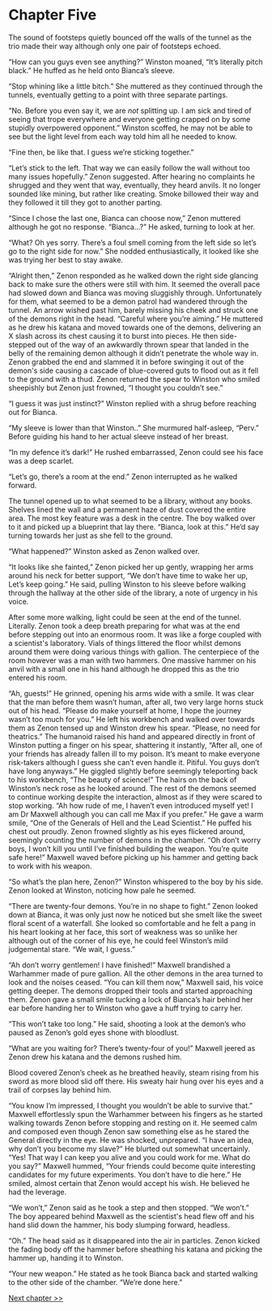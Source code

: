 # Chapter Five

The sound of footsteps quietly bounced off the walls of the tunnel as the trio made their way although only one pair of footsteps echoed. 

“How can you guys even see anything?” Winston moaned, “It’s literally pitch black.” He huffed as he held onto Bianca’s sleeve.

“Stop whining like a little bitch.” She muttered as they continued through the tunnels, eventually getting to a point with three separate partings.

“No. Before you even say it, we are _not_ splitting up. I am sick and tired of seeing that trope everywhere and everyone getting crapped on by some stupidly overpowered opponent.” Winston scoffed, he may not be able to see but the light level from each way told him all he needed to know.

“Fine then, be like that. I guess we’re sticking together.”

“Let’s stick to the left. That way we can easily follow the wall without too many issues hopefully.” Zenon suggested. After hearing no complaints he shrugged and they went that way, eventually, they heard anvils. It no longer sounded like mining, but rather like creating. Smoke billowed their way and they followed it till they got to another parting.

“Since I chose the last one, Bianca can choose now,” Zenon muttered although he got no response. “Bianca…?” He asked, turning to look at her.

“What? Oh yes sorry. There’s a foul smell coming from the left side so let’s go to the right side for now.” She nodded enthusiastically, it looked like she was trying her best to stay awake.

“Alright then,” Zenon responded as he walked down the right side glancing back to make sure the others were still with him. It seemed the overall pace had slowed down and Bianca was moving sluggishly through. Unfortunately for them, what seemed to be a demon patrol had wandered through the tunnel. An arrow wished past him, barely missing his cheek and struck one of the demons right in the head. “Careful where you’re aiming.” He muttered as he drew his katana and moved towards one of the demons, delivering an X slash across its chest causing it to burst into pieces. He then side-stepped out of the way of an awkwardly thrown spear that landed in the belly of the remaining demon although it didn’t penetrate the whole way in. Zenon grabbed the end and slammed it in before swinging it out of the demon's side causing a cascade of blue-covered guts to flood out as it fell to the ground with a thud. Zenon returned the spear to Winston who smiled sheepishly but Zenon just frowned, “I thought you couldn’t see.”

“I guess it was just instinct?” Winston replied with a shrug before reaching out for Bianca.

“My sleeve is lower than that Winston..” She murmured half-asleep, “Perv.” Before guiding his hand to her actual sleeve instead of her breast.

“In my defence it’s dark!” He rushed embarrassed, Zenon could see his face was a deep scarlet.

“Let’s go, there’s a room at the end.” Zenon interrupted as he walked forward.

The tunnel opened up to what seemed to be a library, without any books. Shelves lined the wall and a permanent haze of dust covered the entire area. The most key feature was a desk in the centre. The boy walked over to it and picked up a blueprint that lay there. “Bianca, look at this.” He’d say turning towards her just as she fell to the ground.

“What happened?” Winston asked as Zenon walked over. 

“It looks like she fainted,” Zenon picked her up gently, wrapping her arms around his neck for better support, “We don’t have time to wake her up, Let’s keep going.” He said, pulling Winston to his sleeve before walking through the hallway at the other side of the library, a note of urgency in his voice. 

After some more walking, light could be seen at the end of the tunnel. Literally. Zenon took a deep breath preparing for what was at the end before stepping out into an enormous room. It was like a forge coupled with a scientist's laboratory. Vials of things littered the floor whilst demons around them were doing various things with gallion. The centerpiece of the room however was a man with two hammers. One massive hammer on his anvil with a small one in his hand although he dropped this as the trio entered his room.

“Ah, guests!” He grinned, opening his arms wide with a smile. It was clear that the man before them wasn’t human, after all, two very large horns stuck out of his head. “Please do make yourself at home, I hope the journey wasn’t too much for you.” He left his workbench and walked over towards them as Zenon tensed up and Winston drew his spear. “Please, no need for theatrics.” The humanoid raised his hand and appeared directly in front of Winston putting a finger on his spear, shattering it instantly, “After all, one of your friends has already fallen ill to my poison. It’s meant to make everyone risk-takers although I guess she can’t even handle it. Pitiful. You guys don’t have long anyways.” He giggled slightly before seemingly teleporting back to his workbench, “The beauty of science!” The hairs on the back of Winston’s neck rose as he looked around. The rest of the demons seemed to continue working despite the interaction, almost as if they were scared to stop working. “Ah how rude of me, I haven’t even introduced myself yet! I am Dr Maxwell although you can call me Max if you prefer.” He gave a warm smile, “One of the Generals of Hell and the Lead Scientist.” He puffed his chest out proudly. Zenon frowned slightly as his eyes flickered around, seemingly counting the number of demons in the chamber. “Oh don’t worry boys, I won’t kill you until I’ve finished building the weapon. You’re quite safe here!” Maxwell waved before picking up his hammer and getting back to work with his weapon.

“So what’s the plan here, Zenon?” Winston whispered to the boy by his side. Zenon looked at Winston, noticing how pale he seemed.

“There are twenty-four demons. You’re in no shape to fight.” Zenon looked down at Bianca, it was only just now he noticed but she smelt like the sweet floral scent of a waterfall. She looked so comfortable and he felt a pang in his heart looking at her face, this sort of weakness was so unlike her although out of the corner of his eye, he could feel Winston’s mild judgemental stare. “We wait, I guess.”

“Ah don’t worry gentlemen! I have finished!” Maxwell brandished a Warhammer made of pure gallion. All the other demons in the area turned to look and the noises ceased. “You can kill them now,” Maxwell said, his voice getting deeper. The demons dropped their tools and started approaching them. Zenon gave a small smile tucking a lock of Bianca’s hair behind her ear before handing her to Winston who gave a huff trying to carry her.

“This won’t take too long.” He said, shooting a look at the demon’s who paused as Zenon’s gold eyes shone with bloodlust.

“What are you waiting for? There’s twenty-four of you!” Maxwell jeered as Zenon drew his katana and the demons rushed him. 

Blood covered Zenon’s cheek as he breathed heavily, steam rising from his sword as more blood slid off there. His sweaty hair hung over his eyes and a trail of corpses lay behind him.

“You know I’m impressed, I thought you wouldn’t be able to survive that.” Maxwell effortlessly spun the Warhammer between his fingers as he started walking towards Zenon before stopping and resting on it. He seemed calm and composed even though Zenon saw something else as he stared the General directly in the eye. He was shocked, unprepared. “I have an idea, why don’t you become my slave?” He blurted out somewhat uncertainly. “Yes! That way I can keep you alive and you could work for me. What do you say?” Maxwell hummed, “Your friends could become quite interesting candidates for my future experiments. You don’t have to die here.” He smiled, almost certain that Zenon would accept his wish. He believed he had the leverage. 

“We won’t,” Zenon said as he took a step and then stopped. “We won’t.” The boy appeared behind Maxwell as the scientist's head flew off and his hand slid down the hammer, his body slumping forward, headless.

“Oh.” The head said as it disappeared into the air in particles. Zenon kicked the fading body off the hammer before sheathing his katana and picking the hammer up, handing it to Winston. 

“Your new weapon.” He stated as he took Bianca back and started walking to the other side of the chamber. “We’re done here.”

[Next chapter >>](<Chapter 6.md>)
